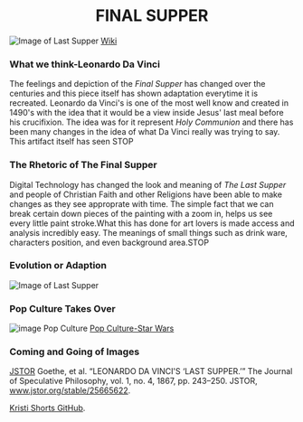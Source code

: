 # <center>FINAL SUPPER</center>
![Image of Last Supper](https://upload.wikimedia.org/wikipedia/commons/thumb/4/4b/%C3%9Altima_Cena_-_Da_Vinci_5.jpg/1024px-%C3%9Altima_Cena_-_Da_Vinci_5.jpg)
[Wiki](https://upload.wikimedia.org/wikipedia/commons/thumb/4/4b/%C3%9Altima_Cena_-_Da_Vinci_5.jpg/1024px-%C3%9Altima_Cena_-_Da_Vinci_5.jpg)

### What we think-Leonardo Da Vinci
The feelings and depiction of the _Final Supper_ has changed over the centuries and 
this piece itself has shown adaptation everytime it is recreated. Leonardo da Vinci's 
is one of the most well know and created in 1490's with the idea that it would be a view inside Jesus'
last meal before his crucifixion. The idea was for it represent _Holy Communion_ and there has been many changes in the idea of what Da Vinci really was trying to say. This artifact itself has seen STOP

### The Rhetoric of The Final Supper
Digital Technology has changed the look and meaning of _The Last Supper_ and people of Christian Faith and other Religions have been able to make changes as they see approprate with time. The simple fact that we can break  certain down pieces of the painting with a zoom in, helps us see every little paint stroke.What this has done for art lovers is made access and analysis incredibly easy. The meanings of small things such as drink ware, characters position, and even background area.STOP



### Evolution or Adaption
![Image of Last Supper](https://media.beliefnet.com/~/media/photos-with-attribution/faiths/001/last%20supper%20_%20public%20domain%20wikimedia%20commons.jpg)


### Pop Culture Takes Over
![image Pop Culture](https://www.empireonline.com/images/uploaded/last-supper-star-wars.jpg)
[Pop Culture-Star Wars](https://www.empireonline.com/images/uploaded/last-supper-star-wars.jpg)

### Coming and Going of Images


[JSTOR](https://www-jstor-org.proxy.seattleu.edu/stable/25665622?Search=yes&resultItemClick=true&searchText=leonardo&searchText=da&searchText=Vinci&searchText=Last&searchText=Supper&searchUri=%2Faction%2FdoAdvancedSearch%3Fq0%3Dleonardo%2Bda%2BVinci%26amp%3Bc1%3DAND%26amp%3Bacc%3Don%26amp%3Bf5%3Dall%26amp%3Bf3%3Dall%26amp%3Bc4%3DAND%26amp%3Bc3%3DAND%26amp%3Bf4%3Dall%26amp%3Bq3%3D%26amp%3Bq4%3D%26amp%3Bsd%3D%26amp%3Bisbn%3D%26amp%3Bf2%3Dall%26amp%3Bq5%3D%26amp%3Bq1%3DLast%2BSupper%26amp%3Bq2%3D%26amp%3Bc6%3DAND%26amp%3Bf0%3Dall%26amp%3Bc5%3DAND%26amp%3Bpt%3D%26amp%3Bq6%3D%26amp%3Bed%3D%26amp%3Bf1%3Dti%26amp%3Bla%3D%26amp%3Bc2%3DAND%26amp%3Bgroup%3Dnone%26amp%3Bf6%3Dall&ab_segments=0%2Fdefault-2%2Fcontrol&refreqid=search%3A3f5c755ff3e2f5fe2f1ad96eefdd3421&seq=3#metadata_info_tab_contents)
Goethe, et al. “LEONARDO DA VINCI'S ‘LAST SUPPER.’” The Journal of Speculative Philosophy, vol. 1, no. 4, 1867, pp. 243–250. JSTOR, www.jstor.org/stable/25665622.



 [Kristi Shorts GitHub](https://github.com/KShort).

